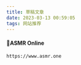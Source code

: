 ```yaml
---
title: 草稿文章
date: 2023-03-13 00:59:05
tags: 网站推荐
---
```


####  🔗**ASMR Online**

```
https://www.asmr.one
```

